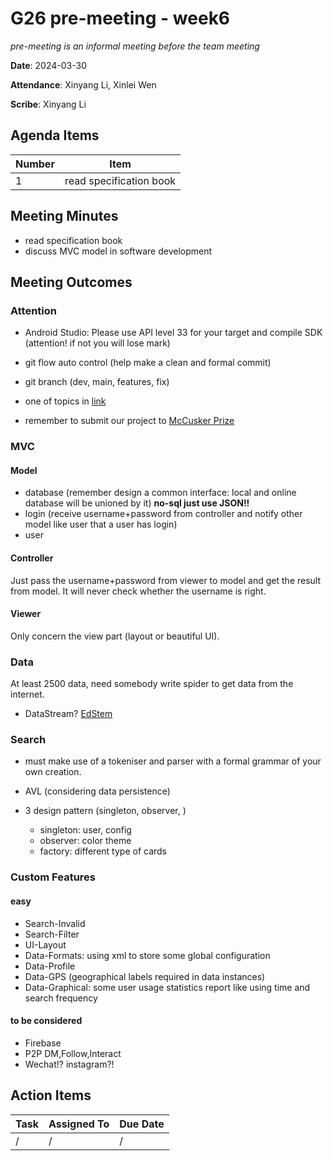# G26 pre-meeting - week6

*pre-meeting is an informal meeting before the team meeting*

**Date**: 2024-03-30

**Attendance**: Xinyang Li, Xinlei Wen

**Scribe**: Xinyang Li

## Agenda Items

Number|Item
-|-
1|read specification book

## Meeting Minutes

- read specification book
- discuss MVC model in software development

## Meeting Outcomes

### Attention

- Android Studio: Please use API level 33 for your target and compile SDK (attention! if not you will lose mark)
- git flow auto control (help make a clean and formal commit)
- git branch (dev, main, features, fix)

- one of topics in [link](https://www.un.org/sustainabledevelopment/development-agenda/)

- remember to submit our project to [McCusker Prize](https://www.anu.edu.au/students/program-administration/prizes/mccusker-prize-in-humanitarian-engineering)

### MVC

#### Model 

- database (remember design a common interface: local and online database will be unioned by it) **no-sql just use JSON!!**
- login (receive username+password from controller and notify other model like user that a user has login)
- user

#### Controller

Just pass the username+password from viewer to model and get the result from model. It will never check whether the username is right.

#### Viewer

Only concern the view part (layout or beautiful UI).

### Data

At least 2500 data, need somebody write spider to get data from the internet.

- DataStream? [EdStem](https://edstem.org/au/courses/15738/discussion/1853420)


### Search

- must make use of a tokeniser and parser with a formal grammar of your own creation.

- AVL (considering data persistence)

- 3 design pattern (singleton, observer, )
    - singleton: user, config
    - observer: color theme
    - factory: different type of cards

### Custom Features

#### easy

- Search-Invalid
- Search-Filter
- UI-Layout
- Data-Formats: using xml to store some global configuration
- Data-Profile
- Data-GPS (geographical labels required in data instances)
- Data-Graphical: some user usage statistics report like using time and search frequency

#### to be considered

- Firebase
- P2P DM,Follow,Interact
- Wechat!? instagram?!

## Action Items

Task|Assigned To|Due Date
-|-|-
/|/|/
